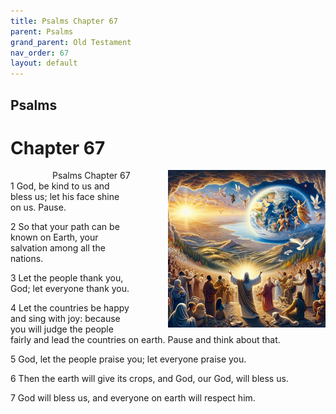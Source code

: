 ```yaml
---
title: Psalms Chapter 67
parent: Psalms
grand_parent: Old Testament
nav_order: 67
layout: default
---
```


## Psalms

# Chapter 67

<div style="clear: both; text-align: right;">
    <img src="/assets/Image/Psalms/500/67.jpg" alt="Psalms Chapter 67" class="chapter-image" style="max-width: 50%; height: auto; float: right; margin: 0 0 10px 10px; padding-left: 10%;">
    <figcaption style="font-size: 14px;">Psalms Chapter 67</figcaption>
</div>
1 God, be kind to us and bless us; let his face shine on us. Pause.

2 So that your path can be known on Earth, your salvation among all the nations.

3 Let the people thank you, God; let everyone thank you.

4 Let the countries be happy and sing with joy: because you will judge the people fairly and lead the countries on earth. Pause and think about that.

5 God, let the people praise you; let everyone praise you.

6 Then the earth will give its crops, and God, our God, will bless us.

7 God will bless us, and everyone on earth will respect him.


